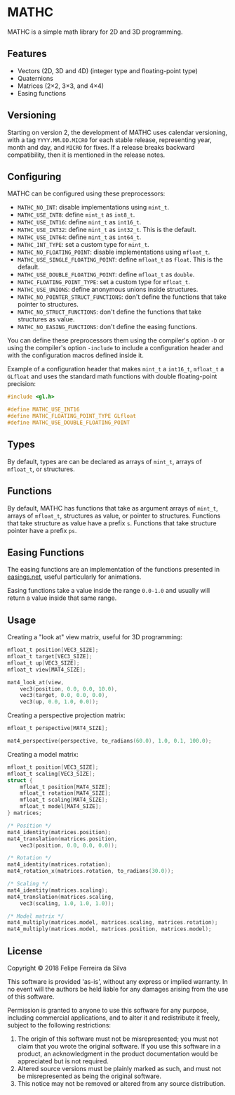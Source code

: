 # MATHC

MATHC is a simple math library for 2D and 3D programming.

## Features

- Vectors (2D, 3D and 4D) (integer type and floating-point type)
- Quaternions
- Matrices (2×2, 3×3, and 4×4)
- Easing functions

## Versioning

Starting on version 2, the development of MATHC uses calendar versioning, with a tag `YYYY.MM.DD.MICRO` for each stable release, representing year, month and day, and `MICRO` for fixes. If a release breaks backward compatibility, then it is mentioned in the release notes.

## Configuring

MATHC can be configured using these preprocessors:

- `MATHC_NO_INT`: disable implementations using `mint_t`.
- `MATHC_USE_INT8`: define `mint_t` as `int8_t`.
- `MATHC_USE_INT16`: define `mint_t` as `int16_t`.
- `MATHC_USE_INT32`: define `mint_t` as `int32_t`. This is the default.
- `MATHC_USE_INT64`: define `mint_t` as `int64_t`.
- `MATHC_INT_TYPE`: set a custom type for `mint_t`.
- `MATHC_NO_FLOATING_POINT`: disable implementations using `mfloat_t`.
- `MATHC_USE_SINGLE_FLOATING_POINT`: define `mfloat_t` as `float`. This is the default.
- `MATHC_USE_DOUBLE_FLOATING_POINT`: define `mfloat_t` as `double`.
- `MATHC_FLOATING_POINT_TYPE`: set a custom type for `mfloat_t`.
- `MATHC_USE_UNIONS`: define anonymous unions inside structures.
- `MATHC_NO_POINTER_STRUCT_FUNCTIONS`: don't define the functions that take pointer to structures.
- `MATHC_NO_STRUCT_FUNCTIONS`: don't define the functions that take structures as value.
- `MATHC_NO_EASING_FUNCTIONS`: don't define the easing functions.

You can define these preprocessors them using the compiler's option `-D` or using the compiler's option `-include` to include a configuration header and with the configuration macros defined inside it.

Example of a configuration header that makes `mint_t` a `int16_t`, `mfloat_t` a `GLfloat` and uses the standard math functions with double floating-point precision:

```c
#include <gl.h>

#define MATHC_USE_INT16
#define MATHC_FLOATING_POINT_TYPE GLfloat
#define MATHC_USE_DOUBLE_FLOATING_POINT
```

## Types

By default, types are can be declared as arrays of `mint_t`, arrays of `mfloat_t`, or structures.

## Functions

By default, MATHC has functions that take as argument arrays of `mint_t`, arrays of `mfloat_t`, structures as value, or pointer to structures. Functions that take structure as value have a prefix `s`. Functions that take structure pointer have a prefix `ps`.

## Easing Functions

The easing functions are an implementation of the functions presented in [easings.net](http://easings.net/), useful particularly for animations.

Easing functions take a value inside the range `0.0-1.0` and usually will return a value inside that same range.

## Usage

Creating a "look at" view matrix, useful for 3D programming:

```c
mfloat_t position[VEC3_SIZE];
mfloat_t target[VEC3_SIZE];
mfloat_t up[VEC3_SIZE];
mfloat_t view[MAT4_SIZE];

mat4_look_at(view,
	vec3(position, 0.0, 0.0, 10.0),
	vec3(target, 0.0, 0.0, 0.0),
	vec3(up, 0.0, 1.0, 0.0));
```

Creating a perspective projection matrix:

```c
mfloat_t perspective[MAT4_SIZE];

mat4_perspective(perspective, to_radians(60.0), 1.0, 0.1, 100.0);
```

Creating a model matrix:

```c
mfloat_t position[VEC3_SIZE];
mfloat_t scaling[VEC3_SIZE];
struct {
	mfloat_t position[MAT4_SIZE];
	mfloat_t rotation[MAT4_SIZE];
	mfloat_t scaling[MAT4_SIZE];
	mfloat_t model[MAT4_SIZE];
} matrices;

/* Position */
mat4_identity(matrices.position);
mat4_translation(matrices.position,
	vec3(position, 0.0, 0.0, 0.0));

/* Rotation */
mat4_identity(matrices.rotation);
mat4_rotation_x(matrices.rotation, to_radians(30.0));

/* Scaling */
mat4_identity(matrices.scaling);
mat4_translation(matrices.scaling,
	vec3(scaling, 1.0, 1.0, 1.0));

/* Model matrix */
mat4_multiply(matrices.model, matrices.scaling, matrices.rotation);
mat4_multiply(matrices.model, matrices.position, matrices.model);
```

## License

Copyright © 2018 Felipe Ferreira da Silva

This software is provided 'as-is', without any express or implied warranty. In no event will the authors be held liable for any damages arising from the use of this software.

Permission is granted to anyone to use this software for any purpose, including commercial applications, and to alter it and redistribute it freely, subject to the following restrictions:

1. The origin of this software must not be misrepresented; you must not claim that you wrote the original software. If you use this software in a product, an acknowledgment in the product documentation would be appreciated but is not required.
2. Altered source versions must be plainly marked as such, and must not be misrepresented as being the original software.
3. This notice may not be removed or altered from any source distribution.
